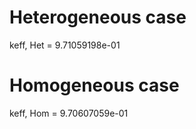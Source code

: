 
# Heterogeneous case


keff, Het = 9.71059198e-01


# Homogeneous case


keff, Hom = 9.70607059e-01
